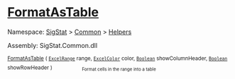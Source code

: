 # [FormatAsTable](./ExcelHelper-100663987.md)

Namespace: [SigStat]() > [Common](./../../README.md) > [Helpers](./../README.md)

Assembly: SigStat.Common.dll

<sub>[FormatAsTable](./ExcelHelper-100663987.md) ( [`ExcelRange`](./ExcelHelper-100663987.md) range, [`ExcelColor`](./../Excel/ExcelColor.md) color, [`Boolean`](https://docs.microsoft.com/en-us/dotnet/api/System.Boolean) showColumnHeader, [`Boolean`](https://docs.microsoft.com/en-us/dotnet/api/System.Boolean) showRowHeader )</sub>&nbsp; &nbsp; &nbsp; &nbsp; &nbsp; &nbsp; &nbsp; &nbsp; &nbsp;<sub><sub>Format cells in the range into a table</sub></sub>
